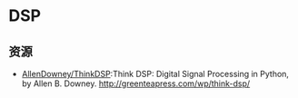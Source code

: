 # DSP

## 资源

* [AllenDowney/ThinkDSP](https://github.com/AllenDowney/ThinkDSP):Think DSP: Digital Signal Processing in Python, by Allen B. Downey. <http://greenteapress.com/wp/think-dsp/>
